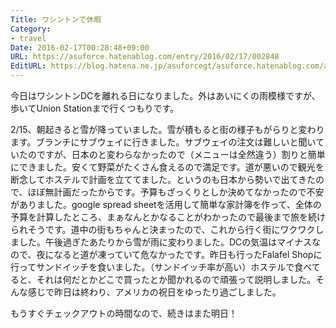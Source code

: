 ```yaml
---
Title: ワシントンで休暇
Category:
- travel
Date: 2016-02-17T00:28:48+09:00
URL: https://asuforce.hatenablog.com/entry/2016/02/17/002848
EditURL: https://blog.hatena.ne.jp/asuforcegt/asuforce.hatenablog.com/atom/entry/10328537792363622956
---
```


<p>今日はワシントンDCを離れる日になりました。外はあいにくの雨模様ですが、歩いてUnion Stationまで行くつもりです。</p>
<p>2/15、朝起きると雪が降っていました。雪が積もると街の様子もがらりと変わります。ブランチにサブウェイに行きました。サブウェイの注文は難しいと聞いていたのですが、日本のと変わらなかったので（メニューは全然違う）割りと簡単にできました。安くて野菜がたくさん食えるので満足です。道が悪いので観光を断念してホステルで計画を立ててました。というのも日本から勢いで出てきたので、ほぼ無計画だったからです。予算もざっくりとしか決めてなかったので不安がありました。google spread sheetを活用して簡単な家計簿を作って、全体の予算を計算したところ、まぁなんとかなることがわかったので最後まで旅を続けられそうです。道中の街もちゃんと決まったので、これから行く街にワクワクしました。午後過ぎたあたりから雪が雨に変わりました。DCの気温はマイナスなので、夜になると道が凍っていて危なかったです。昨日も行ったFalafel Shopに行ってサンドイッチを食いました。（サンドイッチ率が高い）ホステルで食べてると、それは何だとかどこで買ったとか聞かれるので頑張って説明しました。そんな感じで昨日は終わり、アメリカの祝日をゆったり過ごしました。</p>
<p>もうすぐチェックアウトの時間なので、続きはまた明日！</p>
